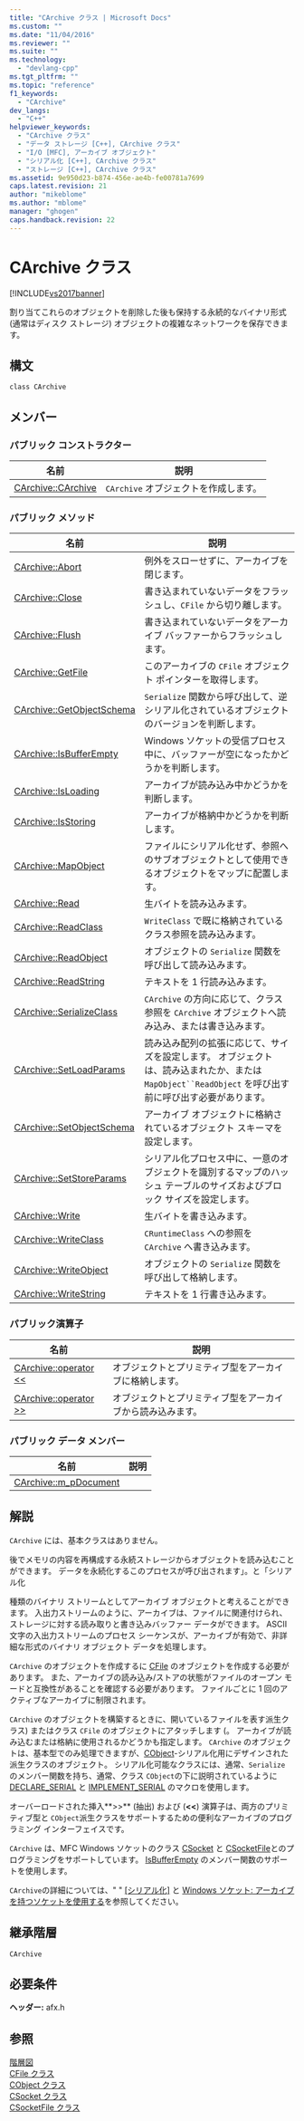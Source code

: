 ```yaml
---
title: "CArchive クラス | Microsoft Docs"
ms.custom: ""
ms.date: "11/04/2016"
ms.reviewer: ""
ms.suite: ""
ms.technology: 
  - "devlang-cpp"
ms.tgt_pltfrm: ""
ms.topic: "reference"
f1_keywords: 
  - "CArchive"
dev_langs: 
  - "C++"
helpviewer_keywords: 
  - "CArchive クラス"
  - "データ ストレージ [C++], CArchive クラス"
  - "I/O [MFC], アーカイブ オブジェクト"
  - "シリアル化 [C++], CArchive クラス"
  - "ストレージ [C++], CArchive クラス"
ms.assetid: 9e950d23-b874-456e-ae4b-fe00781a7699
caps.latest.revision: 21
author: "mikeblome"
ms.author: "mblome"
manager: "ghogen"
caps.handback.revision: 22
---
```

# CArchive クラス
[!INCLUDE[vs2017banner](../../assembler/inline/includes/vs2017banner.md)]

割り当てこれらのオブジェクトを削除した後も保持する永続的なバイナリ形式 \(通常はディスク ストレージ\) オブジェクトの複雑なネットワークを保存できます。  
  
## 構文  
  
```  
class CArchive  
```  
  
## メンバー  
  
### パブリック コンストラクター  
  
|名前|説明|  
|--------|--------|  
|[CArchive::CArchive](../Topic/CArchive::CArchive.md)|`CArchive` オブジェクトを作成します。|  
  
### パブリック メソッド  
  
|名前|説明|  
|--------|--------|  
|[CArchive::Abort](../Topic/CArchive::Abort.md)|例外をスローせずに、アーカイブを閉じます。|  
|[CArchive::Close](../Topic/CArchive::Close.md)|書き込まれていないデータをフラッシュし、`CFile` から切り離します。|  
|[CArchive::Flush](../Topic/CArchive::Flush.md)|書き込まれていないデータをアーカイブ バッファーからフラッシュします。|  
|[CArchive::GetFile](../Topic/CArchive::GetFile.md)|このアーカイブの `CFile` オブジェクト ポインターを取得します。|  
|[CArchive::GetObjectSchema](../Topic/CArchive::GetObjectSchema.md)|`Serialize` 関数から呼び出して、逆シリアル化されているオブジェクトのバージョンを判断します。|  
|[CArchive::IsBufferEmpty](../Topic/CArchive::IsBufferEmpty.md)|Windows ソケットの受信プロセス中に、バッファーが空になったかどうかを判断します。|  
|[CArchive::IsLoading](../Topic/CArchive::IsLoading.md)|アーカイブが読み込み中かどうかを判断します。|  
|[CArchive::IsStoring](../Topic/CArchive::IsStoring.md)|アーカイブが格納中かどうかを判断します。|  
|[CArchive::MapObject](../Topic/CArchive::MapObject.md)|ファイルにシリアル化せず、参照へのサブオブジェクトとして使用できるオブジェクトをマップに配置します。|  
|[CArchive::Read](../Topic/CArchive::Read.md)|生バイトを読み込みます。|  
|[CArchive::ReadClass](../Topic/CArchive::ReadClass.md)|`WriteClass` で既に格納されているクラス参照を読み込みます。|  
|[CArchive::ReadObject](../Topic/CArchive::ReadObject.md)|オブジェクトの `Serialize` 関数を呼び出して読み込みます。|  
|[CArchive::ReadString](../Topic/CArchive::ReadString.md)|テキストを 1 行読み込みます。|  
|[CArchive::SerializeClass](../Topic/CArchive::SerializeClass.md)|`CArchive` の方向に応じて、クラス参照を `CArchive` オブジェクトへ読み込み、または書き込みます。|  
|[CArchive::SetLoadParams](../Topic/CArchive::SetLoadParams.md)|読み込み配列の拡張に応じて、サイズを設定します。  オブジェクトは、読み込まれたか、または `MapObject``ReadObject` を呼び出す前に呼び出す必要があります。|  
|[CArchive::SetObjectSchema](../Topic/CArchive::SetObjectSchema.md)|アーカイブ オブジェクトに格納されているオブジェクト スキーマを設定します。|  
|[CArchive::SetStoreParams](../Topic/CArchive::SetStoreParams.md)|シリアル化プロセス中に、一意のオブジェクトを識別するマップのハッシュ テーブルのサイズおよびブロック サイズを設定します。|  
|[CArchive::Write](../Topic/CArchive::Write.md)|生バイトを書き込みます。|  
|[CArchive::WriteClass](../Topic/CArchive::WriteClass.md)|`CRuntimeClass` への参照を `CArchive` へ書き込みます。|  
|[CArchive::WriteObject](../Topic/CArchive::WriteObject.md)|オブジェクトの `Serialize` 関数を呼び出して格納します。|  
|[CArchive::WriteString](../Topic/CArchive::WriteString.md)|テキストを 1 行書き込みます。|  
  
### パブリック演算子  
  
|名前|説明|  
|--------|--------|  
|[CArchive::operator \<\<](../Topic/CArchive::operator%20%3C%3C.md)|オブジェクトとプリミティブ型をアーカイブに格納します。|  
|[CArchive::operator \>\>](../Topic/CArchive::operator%20%3E%3E.md)|オブジェクトとプリミティブ型をアーカイブから読み込みます。|  
  
### パブリック データ メンバー  
  
|名前|説明|  
|--------|--------|  
|[CArchive::m\_pDocument](../Topic/CArchive::m_pDocument.md)||  
  
## 解説  
 `CArchive` には、基本クラスはありません。  
  
 後でメモリの内容を再構成する永続ストレージからオブジェクトを読み込むことができます。  データを永続化するこのプロセスが呼び出されます」。と「シリアル化  
  
 種類のバイナリ ストリームとしてアーカイブ オブジェクトと考えることができます。  入出力ストリームのように、アーカイブは、ファイルに関連付けられ、ストレージに対する読み取りと書き込みバッファー データができます。  ASCII 文字の入出力ストリームのプロセス シーケンスが、アーカイブが有効で、非詳細な形式のバイナリ オブジェクト データを処理します。  
  
 `CArchive` のオブジェクトを作成するに [CFile](../../mfc/reference/cfile-class.md) のオブジェクトを作成する必要があります。  また、アーカイブの読み込み\/ストアの状態がファイルのオープン モードと互換性があることを確認する必要があります。  ファイルごとに 1 回のアクティブなアーカイブに制限されます。  
  
 `CArchive` のオブジェクトを構築するときに、開いているファイルを表す派生クラス\) またはクラス `CFile` のオブジェクトにアタッチします \(。  アーカイブが読み込むまたは格納に使用されるかどうかも指定します。  `CArchive` のオブジェクトは、基本型でのみ処理できますが、[CObject](../Topic/CObject%20Class.md)\-シリアル化用にデザインされた派生クラスのオブジェクト。  シリアル化可能なクラスには、通常、`Serialize` のメンバー関数を持ち、通常、クラス `CObject`の下に説明されているように [DECLARE\_SERIAL](../Topic/DECLARE_SERIAL.md) と [IMPLEMENT\_SERIAL](../Topic/IMPLEMENT_SERIAL.md) のマクロを使用します。  
  
 オーバーロードされた挿入**\>\>** \(抽出\) および \(**\<\<**\) 演算子は、両方のプリミティブ型と `CObject`派生クラスをサポートするための便利なアーカイブのプログラミング インターフェイスです。  
  
 `CArchive` は、MFC Windows ソケットのクラス [CSocket](../../mfc/reference/csocket-class.md) と [CSocketFile](../Topic/CSocketFile%20Class.md)とのプログラミングをサポートしています。  [IsBufferEmpty](../Topic/CArchive::IsBufferEmpty.md) のメンバー関数のサポートを使用します。  
  
 `CArchive`の詳細については、" " [&#91;シリアル化&#93;](../Topic/Serialization%20in%20MFC.md) と [Windows ソケット: アーカイブを持つソケットを使用する](../../mfc/windows-sockets-using-sockets-with-archives.md)を参照してください。  
  
## 継承階層  
 `CArchive`  
  
## 必要条件  
 **ヘッダー:** afx.h  
  
## 参照  
 [階層図](../../mfc/hierarchy-chart.md)   
 [CFile クラス](../../mfc/reference/cfile-class.md)   
 [CObject クラス](../Topic/CObject%20Class.md)   
 [CSocket クラス](../../mfc/reference/csocket-class.md)   
 [CSocketFile クラス](../Topic/CSocketFile%20Class.md)